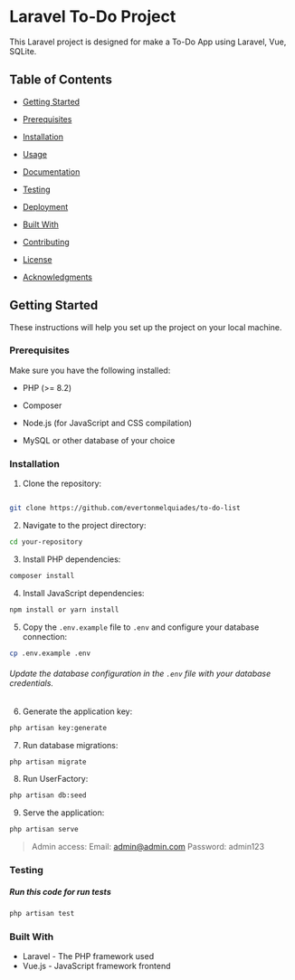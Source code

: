 
# Laravel To-Do Project

  

This Laravel project is designed for make a To-Do App using Laravel, Vue, SQLite.

  

## Table of Contents

  

- [Getting Started](#getting-started)

- [Prerequisites](#prerequisites)

- [Installation](#installation)

- [Usage](#usage)

- [Documentation](#documentation)

- [Testing](#testing)

- [Deployment](#deployment)

- [Built With](#built-with)

- [Contributing](#contributing)

- [License](#license)

- [Acknowledgments](#acknowledgments)

  

## Getting Started

  

These instructions will help you set up the project on your local machine.

  

### Prerequisites

  

Make sure you have the following installed:

  

- PHP (>= 8.2)

- Composer

- Node.js (for JavaScript and CSS compilation)

- MySQL or other database of your choice

  

### Installation

  

1. Clone the repository:
```bash

git clone https://github.com/evertonmelquiades/to-do-list
```
2. Navigate to the project directory:
```bash
cd your-repository
```
3. Install PHP dependencies:
```bash
composer install
```
4. Install JavaScript dependencies:
```bash
npm install or yarn install
```
5. Copy the `.env.example` file to `.env` and configure your database connection:
```bash
cp .env.example .env
```
###### Update the database configuration in the `.env` file with your database credentials.
6. Generate the application key:
```bash
php artisan key:generate
```
7. Run database migrations:
```bash
php artisan migrate
```
8. Run UserFactory:
```bash
php artisan db:seed
```
9. Serve the application:
```bash
php artisan serve
```
>Admin access: 
>Email: admin@admin.com
>Password: admin123

### Testing

##### Run this code for run tests
```bash
php artisan test
```

### Built With
- Laravel - The PHP framework used
- Vue.js - JavaScript framework frontend

